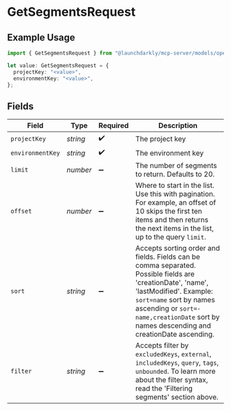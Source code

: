 # GetSegmentsRequest

## Example Usage

```typescript
import { GetSegmentsRequest } from "@launchdarkly/mcp-server/models/operations";

let value: GetSegmentsRequest = {
  projectKey: "<value>",
  environmentKey: "<value>",
};
```

## Fields

| Field                                                                                                                                                                                                                                                       | Type                                                                                                                                                                                                                                                        | Required                                                                                                                                                                                                                                                    | Description                                                                                                                                                                                                                                                 |
| ----------------------------------------------------------------------------------------------------------------------------------------------------------------------------------------------------------------------------------------------------------- | ----------------------------------------------------------------------------------------------------------------------------------------------------------------------------------------------------------------------------------------------------------- | ----------------------------------------------------------------------------------------------------------------------------------------------------------------------------------------------------------------------------------------------------------- | ----------------------------------------------------------------------------------------------------------------------------------------------------------------------------------------------------------------------------------------------------------- |
| `projectKey`                                                                                                                                                                                                                                                | *string*                                                                                                                                                                                                                                                    | :heavy_check_mark:                                                                                                                                                                                                                                          | The project key                                                                                                                                                                                                                                             |
| `environmentKey`                                                                                                                                                                                                                                            | *string*                                                                                                                                                                                                                                                    | :heavy_check_mark:                                                                                                                                                                                                                                          | The environment key                                                                                                                                                                                                                                         |
| `limit`                                                                                                                                                                                                                                                     | *number*                                                                                                                                                                                                                                                    | :heavy_minus_sign:                                                                                                                                                                                                                                          | The number of segments to return. Defaults to 20.                                                                                                                                                                                                           |
| `offset`                                                                                                                                                                                                                                                    | *number*                                                                                                                                                                                                                                                    | :heavy_minus_sign:                                                                                                                                                                                                                                          | Where to start in the list. Use this with pagination. For example, an offset of 10 skips the first ten items and then returns the next items in the list, up to the query `limit`.                                                                          |
| `sort`                                                                                                                                                                                                                                                      | *string*                                                                                                                                                                                                                                                    | :heavy_minus_sign:                                                                                                                                                                                                                                          | Accepts sorting order and fields. Fields can be comma separated. Possible fields are 'creationDate', 'name', 'lastModified'. Example: `sort=name` sort by names ascending or `sort=-name,creationDate` sort by names descending and creationDate ascending. |
| `filter`                                                                                                                                                                                                                                                    | *string*                                                                                                                                                                                                                                                    | :heavy_minus_sign:                                                                                                                                                                                                                                          | Accepts filter by `excludedKeys`, `external`, `includedKeys`, `query`, `tags`, `unbounded`. To learn more about the filter syntax, read the  'Filtering segments' section above.                                                                            |